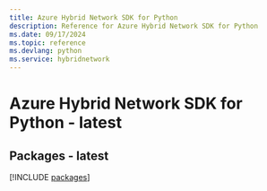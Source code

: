 ```yaml
---
title: Azure Hybrid Network SDK for Python
description: Reference for Azure Hybrid Network SDK for Python
ms.date: 09/17/2024
ms.topic: reference
ms.devlang: python
ms.service: hybridnetwork
---
```

# Azure Hybrid Network SDK for Python - latest
## Packages - latest
[!INCLUDE [packages](hybrid-network-index.md)]